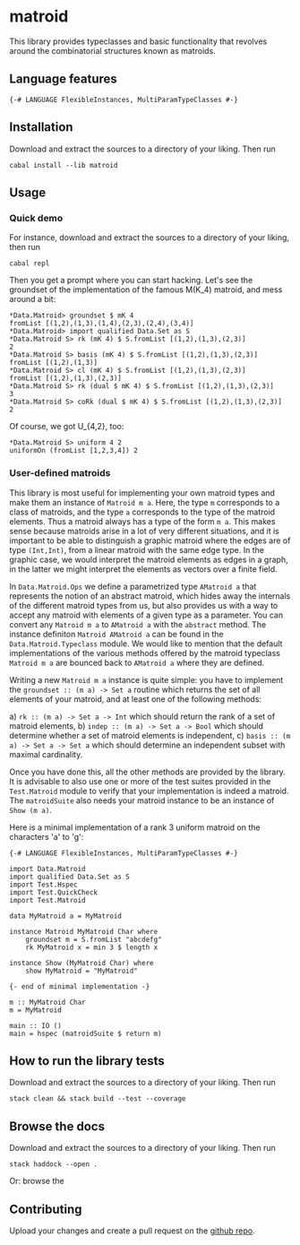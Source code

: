 # matroid

This library provides typeclasses and basic functionality that revolves around the combinatorial structures
known as matroids.

## Language features

```
{-# LANGUAGE FlexibleInstances, MultiParamTypeClasses #-}
```

## Installation

Download and extract the sources to a directory of your liking. Then run
```
cabal install --lib matroid
```


## Usage

### Quick demo

For instance, download and extract the sources to a directory of your liking, then run
```
cabal repl
```

Then you get a prompt where you can start hacking. Let's see the groundset of the implementation
of the famous M(K_4) matroid, and mess around a bit:
```
*Data.Matroid> groundset $ mK 4
fromList [(1,2),(1,3),(1,4),(2,3),(2,4),(3,4)]
*Data.Matroid> import qualified Data.Set as S
*Data.Matroid S> rk (mK 4) $ S.fromList [(1,2),(1,3),(2,3)]
2
*Data.Matroid S> basis (mK 4) $ S.fromList [(1,2),(1,3),(2,3)]
fromList [(1,2),(1,3)]
*Data.Matroid S> cl (mK 4) $ S.fromList [(1,2),(1,3),(2,3)]
fromList [(1,2),(1,3),(2,3)]
*Data.Matroid S> rk (dual $ mK 4) $ S.fromList [(1,2),(1,3),(2,3)]
3
*Data.Matroid S> coRk (dual $ mK 4) $ S.fromList [(1,2),(1,3),(2,3)]
2
```
Of course, we got U_{4,2}, too:
```
*Data.Matroid S> uniform 4 2
uniformOn (fromList [1,2,3,4]) 2
```

### User-defined matroids

This library is most useful for implementing your own matroid types and make them an instance of ```Matroid m a```.
Here, the type ```m``` corresponds to a class of matroids, and the type ```a``` corresponds to the type of the matroid
elements. Thus a matroid always has a type of the form ```m a```. This makes sense because matroids arise in a lot of very
different situations, and it is important to be able to distinguish a graphic matroid where the edges are of type ```(Int,Int)```, 
from a linear matroid with the same edge type. In the graphic case, we would interpret the matroid elements as edges in a graph,
in the latter we might interpret the elements as vectors over a finite field.

In ```Data.Matroid.Ops``` we define a parametrized type ```AMatroid a``` that represents the notion of an abstract matroid,
which hides away the internals of the different matroid types from us, but also provides us with a way to accept any matroid
with elements of a given type as a parameter. You can convert any ```Matroid m a``` to ```AMatroid a``` with the ```abstract```
method. The instance definiton ```Matroid AMatroid a``` can be found in the ```Data.Matroid.Typeclass``` module. We would
like to mention that the default implementations of the various methods offered by the matroid typeclass ```Matroid m a``` 
are bounced back to ```AMatroid a``` where they are defined.

Writing a new ```Matroid m a``` instance is quite simple: you have to implement the ```groundset :: (m a) -> Set a``` routine
which returns the set of all elements of your matroid, and at least one of the following methods:

a) ```rk :: (m a) -> Set a -> Int``` which should return the rank of a set of matroid elements,
b) ```indep :: (m a) -> Set a -> Bool``` which should determine whether a set of matroid elements is independent,
c) ```basis :: (m a) -> Set a -> Set a``` which should determine an independent subset with maximal cardinality.

Once you have done this, all the other methods are provided by the library. It is advisable to also use one or more
of the test suites provided in the ```Test.Matroid``` module to verify that your implementation is indeed a matroid.
The ```matroidSuite``` also needs your matroid instance to be an instance of ```Show (m a)```.

Here is a minimal implementation of a rank 3 uniform matroid on the characters 'a' to 'g':
```
{-# LANGUAGE FlexibleInstances, MultiParamTypeClasses #-}

import Data.Matroid
import qualified Data.Set as S
import Test.Hspec
import Test.QuickCheck
import Test.Matroid

data MyMatroid a = MyMatroid

instance Matroid MyMatroid Char where
    groundset m = S.fromList "abcdefg"
    rk MyMatroid x = min 3 $ length x

instance Show (MyMatroid Char) where
    show MyMatroid = "MyMatroid"

{- end of minimal implementation -}

m :: MyMatroid Char
m = MyMatroid

main :: IO ()
main = hspec (matroidSuite $ return m)
```
## How to run the library tests

Download and extract the sources to a directory of your liking. Then run
```
stack clean && stack build --test --coverage
```

## Browse the docs

Download and extract the sources to a directory of your liking. Then run
```
stack haddock --open .
```
Or: browse the 

## Contributing

Upload your changes and create a pull request on the [github repo](https://github.com/alb-i/h-matroid).